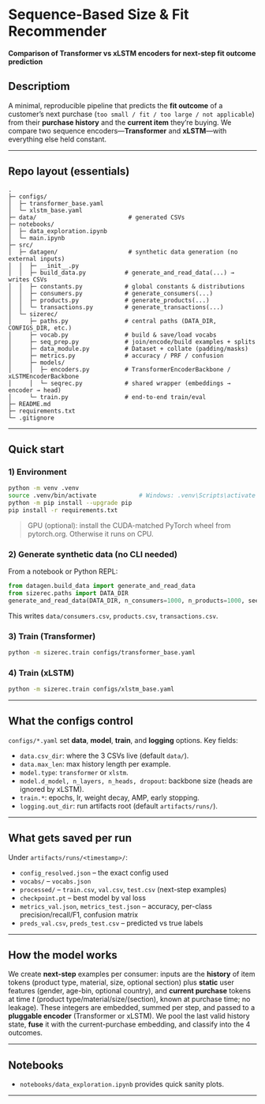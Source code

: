 # Sequence-Based Size & Fit Recommender

**Comparison of Transformer vs xLSTM encoders for next-step fit outcome prediction**

## Descriptiom

A minimal, reproducible pipeline that predicts the **fit outcome** of a customer’s next purchase (`too small / fit / too large / not applicable`) from their **purchase history** and the **current item** they’re buying.
We compare two sequence encoders—**Transformer** and **xLSTM**—with everything else held constant.

---

## Repo layout (essentials)

```
.
├─ configs/
│  ├─ transformer_base.yaml
│  └─ xlstm_base.yaml
├─ data/                          # generated CSVs
├─ notebooks/
│  ├─ data_exploration.ipynb
│  └─ main.ipynb
├─ src/
│  ├─ datagen/                    # synthetic data generation (no external inputs)
│  │  ├─ __init__.py
│  │  ├─ build_data.py           # generate_and_read_data(...) → writes CSVs
│  │  ├─ constants.py            # global constants & distributions
│  │  ├─ consumers.py            # generate_consumers(...)
│  │  ├─ products.py             # generate_products(...)
│  │  └─ transactions.py         # generate_transactions(...)
│  └─ sizerec/
│     ├─ paths.py                # central paths (DATA_DIR, CONFIGS_DIR, etc.)
│     ├─ vocab.py                # build & save/load vocabs
│     ├─ seq_prep.py             # join/encode/build examples + splits
│     ├─ data_module.py          # Dataset + collate (padding/masks)
│     ├─ metrics.py              # accuracy / PRF / confusion
│     ├─ models/
│     │  ├─ encoders.py          # TransformerEncoderBackbone / xLSTMEncoderBackbone
│     │  └─ seqrec.py            # shared wrapper (embeddings → encoder → head)
│     └─ train.py                # end-to-end train/eval
├─ README.md
├─ requirements.txt
└─ .gitignore
```

---

## Quick start

### 1) Environment

```bash
python -m venv .venv
source .venv/bin/activate            # Windows: .venv\Scripts\activate
python -m pip install --upgrade pip
pip install -r requirements.txt
```

> GPU (optional): install the CUDA-matched PyTorch wheel from pytorch.org. Otherwise it runs on CPU.

### 2) Generate synthetic data (no CLI needed)

From a notebook or Python REPL:

```python
from datagen.build_data import generate_and_read_data
from sizerec.paths import DATA_DIR
generate_and_read_data(DATA_DIR, n_consumers=1000, n_products=1000, seed=10)
```

This writes `data/consumers.csv`, `products.csv`, `transactions.csv`.

### 3) Train (Transformer)

```bash
python -m sizerec.train configs/transformer_base.yaml
```

### 4) Train (xLSTM)

```bash
python -m sizerec.train configs/xlstm_base.yaml
```

---

## What the configs control

`configs/*.yaml` set **data**, **model**, **train**, and **logging** options.
Key fields:

* `data.csv_dir`: where the 3 CSVs live (default `data/`).
* `data.max_len`: max history length per example.
* `model.type`: `transformer` or `xlstm`.
* `model.d_model, n_layers, n_heads, dropout`: backbone size (heads are ignored by xLSTM).
* `train.*`: epochs, lr, weight decay, AMP, early stopping.
* `logging.out_dir`: run artifacts root (default `artifacts/runs/`).

---

## What gets saved per run

Under `artifacts/runs/<timestamp>/`:

* `config_resolved.json` – the exact config used
* `vocabs/` – `vocabs.json`
* `processed/` – `train.csv`, `val.csv`, `test.csv` (next-step examples)
* `checkpoint.pt` – best model by val loss
* `metrics_val.json`, `metrics_test.json` – accuracy, per-class precision/recall/F1, confusion matrix
* `preds_val.csv`, `preds_test.csv` – predicted vs true labels

---

## How the model works

We create **next-step** examples per consumer: inputs are the **history** of item tokens (product type, material, size, optional section) plus **static** user features (gender, age-bin, optional country), and **current purchase** tokens at time *t* (product type/material/size/(section), known at purchase time; no leakage).
These integers are embedded, summed per step, and passed to a **pluggable encoder** (Transformer or xLSTM). We pool the last valid history state, **fuse** it with the current-purchase embedding, and classify into the 4 outcomes.

---

## Notebooks

* `notebooks/data_exploration.ipynb` provides quick sanity plots.

---
